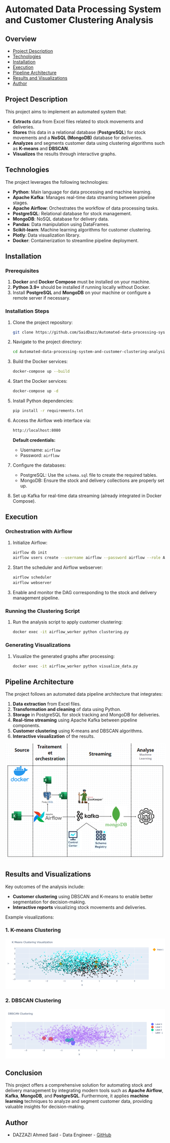 # Automated Data Processing System and Customer Clustering Analysis

## Overview
- [Project Description](#project-description)
- [Technologies](#technologies)
- [Installation](#installation)
- [Execution](#execution)
- [Pipeline Architecture](#pipeline-architecture)
- [Results and Visualizations](#results-and-visualizations)
- [Author](#author)

## Project Description

This project aims to implement an automated system that:
- **Extracts** data from Excel files related to stock movements and deliveries.
- **Stores** this data in a relational database (**PostgreSQL**) for stock movements and a **NoSQL (MongoDB)** database for deliveries.
- **Analyzes** and segments customer data using clustering algorithms such as **K-means** and **DBSCAN**.
- **Visualizes** the results through interactive graphs.

## Technologies

The project leverages the following technologies:

- **Python**: Main language for data processing and machine learning.
- **Apache Kafka**: Manages real-time data streaming between pipeline stages.
- **Apache Airflow**: Orchestrates the workflow of data processing tasks.
- **PostgreSQL**: Relational database for stock management.
- **MongoDB**: NoSQL database for delivery data.
- **Pandas**: Data manipulation using DataFrames.
- **Scikit-learn**: Machine learning algorithms for customer clustering.
- **Plotly**: Data visualization library.
- **Docker**: Containerization to streamline pipeline deployment.

## Installation

### Prerequisites

1. **Docker** and **Docker Compose** must be installed on your machine.
2. **Python 3.9+** should be installed if running locally without Docker.
3. Install **PostgreSQL** and **MongoDB** on your machine or configure a remote server if necessary.

### Installation Steps

1. Clone the project repository:
    ```bash
    git clone https://github.com/SaidDazz/Automated-data-processing-system-and-customer-clustering-analysis.git
    ```

2. Navigate to the project directory:
    ```bash
    cd Automated-data-processing-system-and-customer-clustering-analysis
    ```

3. Build the Docker services:
    ```bash
    docker-compose up --build
    ```

4. Start the Docker services:
    ```bash
    docker-compose up -d
    ```

5. Install Python dependencies:
    ```bash
    pip install -r requirements.txt
    ```

6. Access the Airflow web interface via:
    ```bash
    http://localhost:8080
    ```
    **Default credentials:**
    - Username: `airflow`
    - Password: `airflow`

7. Configure the databases:
    - PostgreSQL: Use the `schema.sql` file to create the required tables.
    - MongoDB: Ensure the stock and delivery collections are properly set up.

8. Set up Kafka for real-time data streaming (already integrated in Docker Compose).

## Execution

### Orchestration with Airflow

1. Initialize Airflow:
    ```bash
    airflow db init
    airflow users create --username airflow --password airflow --role Admin
    ```

2. Start the scheduler and Airflow webserver:
    ```bash
    airflow scheduler
    airflow webserver
    ```

3. Enable and monitor the DAG corresponding to the stock and delivery management pipeline.

### Running the Clustering Script

1. Run the analysis script to apply customer clustering:
    ```bash
    docker exec -it airflow_worker python clustering.py
    ```

### Generating Visualizations

1. Visualize the generated graphs after processing:
    ```bash
    docker exec -it airflow_worker python visualize_data.py
    ```

## Pipeline Architecture

The project follows an automated data pipeline architecture that integrates:

1. **Data extraction** from Excel files.
2. **Transformation and cleaning** of data using Python.
3. **Storage** in PostgreSQL for stock tracking and MongoDB for deliveries.
4. **Real-time streaming** using Apache Kafka between pipeline components.
5. **Customer clustering** using K-means and DBSCAN algorithms.
6. **Interactive visualization** of the results.

![Architecture](images/Architecture.png)

## Results and Visualizations

Key outcomes of the analysis include:

- **Customer clustering** using DBSCAN and K-means to enable better segmentation for decision-making.
- **Interactive reports** visualizing stock movements and deliveries.

Example visualizations:

### 1. K-means Clustering
![K-means Clustering](images/K-Means_clustering.png)

### 2. DBSCAN Clustering
![Customer Distribution by Country](images/DBSCAN_clustering.png)

## Conclusion

This project offers a comprehensive solution for automating stock and delivery management by integrating modern tools such as **Apache Airflow**, **Kafka**, **MongoDB**, and **PostgreSQL**. Furthermore, it applies **machine learning** techniques to analyze and segment customer data, providing valuable insights for decision-making.

## Author
- DAZZAZI Ahmed Said - Data Engineer - [GitHub](https://github.com/SaidDazz)
